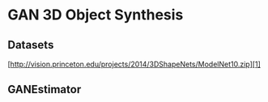 # GAN 3D Object Synthesis

## Datasets
[http://vision.princeton.edu/projects/2014/3DShapeNets/ModelNet10.zip][1]

## GANEstimator

[1]:	http://vision.princeton.edu/projects/2014/3DShapeNets/ModelNet10.zip